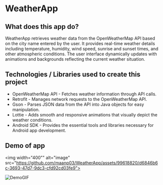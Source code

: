 # WeatherApp

## What does this app do? 
WeatherApp retrieves weather data from the OpenWeatherMap API based on the city name entered by the user. It provides real-time weather details including temperature, humidity, wind speed, sunrise and sunset times, and other atmospheric conditions. The user interface dynamically updates with animations and backgrounds reflecting the current weather situation.
 
## Technologies / Libraries used to create this project
- OpenWeatherMap API - Fetches weather information through API calls.
- Retrofit - Manages network requests to the OpenWeatherMap API.
- Gson - Parses JSON data from the API into Java objects for easy manipulation.
- Lottie - Adds smooth and responsive animations that visually depict the weather conditions.
- Android SDK - Provides the essential tools and libraries necessary for Android app development.
 
 ## Demo of app

 <img width="400"" alt="image" src="https://github.com/maanp03/WeatherApp/assets/99618820/d6846b6c-3693-47d7-9dc3-cfd92cd03fe9">
 
 
 ![DemoGIF](https://github.com/maanp03/WeatherApp/assets/99618820/d74016e6-2ef6-4ffc-89a6-b1e57e187d08)


 
